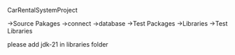CarRentalSystemProject

  ->Source Pakages
     ->connect
     ->database
  ->Test Packages
  ->Libraries
  ->Test Libraries


  please add jdk-21 in libraries folder
  

